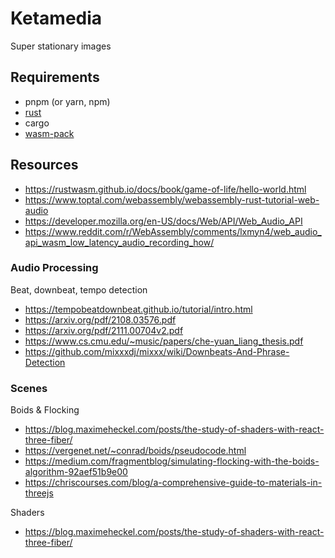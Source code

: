 # Ketamedia

Super stationary images

## Requirements

- pnpm (or yarn, npm)
- [rust](https://www.rust-lang.org/learn/get-started)
- cargo
- [wasm-pack](https://github.com/rustwasm/wasm-pack)

## Resources

- https://rustwasm.github.io/docs/book/game-of-life/hello-world.html
- https://www.toptal.com/webassembly/webassembly-rust-tutorial-web-audio
- https://developer.mozilla.org/en-US/docs/Web/API/Web_Audio_API
- https://www.reddit.com/r/WebAssembly/comments/lxmyn4/web_audio_api_wasm_low_latency_audio_recording_how/

### Audio Processing

Beat, downbeat, tempo detection

- https://tempobeatdownbeat.github.io/tutorial/intro.html
- https://arxiv.org/pdf/2108.03576.pdf
- https://arxiv.org/pdf/2111.00704v2.pdf
- https://www.cs.cmu.edu/~music/papers/che-yuan_liang_thesis.pdf
- https://github.com/mixxxdj/mixxx/wiki/Downbeats-And-Phrase-Detection

### Scenes

Boids & Flocking

- https://blog.maximeheckel.com/posts/the-study-of-shaders-with-react-three-fiber/
- https://vergenet.net/~conrad/boids/pseudocode.html
- https://medium.com/fragmentblog/simulating-flocking-with-the-boids-algorithm-92aef51b9e00
- https://chriscourses.com/blog/a-comprehensive-guide-to-materials-in-threejs

Shaders

- https://blog.maximeheckel.com/posts/the-study-of-shaders-with-react-three-fiber/
